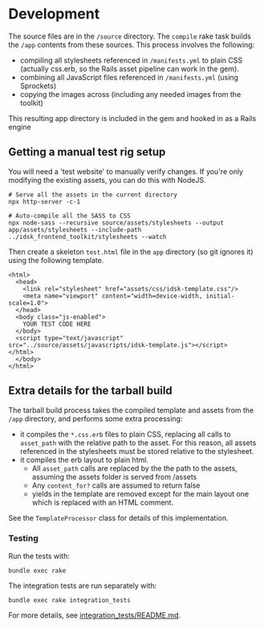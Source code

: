 # Development

The source files are in the `/source` directory.  The `compile` rake task builds the `/app` contents from these sources.  This process involves the following:

* compiling all stylesheets referenced in `/manifests.yml` to plain CSS (actually css.erb, so the Rails asset pipeline can work in the gem).
* combining all JavaScript files referenced in `/manifests.yml` (using Sprockets)
* copying the images across (including any needed images from the toolkit)

This resulting app directory is included in the gem and hooked in as a Rails engine

## Getting a manual test rig setup

You will need a 'test website' to manually verify changes. If you're only modifying the existing assets, you can do this with NodeJS.

```
# Serve all the assets in the current directory
npx http-server -c-1

# Auto-compile all the SASS to CSS
npx node-sass --recursive source/assets/stylesheets --output app/assets/stylesheets --include-path ../idsk_frontend_toolkit/stylesheets --watch
```

Then create a skeleton `test.html` file in the `app` directory (so git ignores it) using the following template.

```
<html>
  <head>
    <link rel="stylesheet" href="assets/css/idsk-template.css"/>
    <meta name="viewport" content="width=device-width, initial-scale=1.0">
  </head>
  <body class="js-enabled">
    YOUR TEST CODE HERE
  </body>
  <script type="text/javascript" src="../source/assets/javascripts/idsk-template.js"></script>
</html>
  </body>
</html>
```

## Extra details for the tarball build

The tarball build process takes the compiled template and assets from the `/app` directory, and performs some extra processing:

* it compiles the `*.css.erb` files to plain CSS, replacing all calls to `asset_path` with the relative path to the asset.
  For this reason, all assets referenced in the stylesheets must be stored relative to the stylesheet.
* it compiles the erb layout to plain html.
    * All `asset_path` calls are replaced by the the path to the assets, assuming the assets folder is served from /assets
    * Any `content_for?` calls are assumed to return false
    * yields in the template are removed except for the main layout one which is replaced with an HTML comment.

See the `TemplateProcessor` class for details of this implementation.

### Testing

Run the tests with:

    bundle exec rake

The integration tests are run separately with:

    bundle exec rake integration_tests

For more details, see [integration_tests/README.md](integration_tests/README.md).

